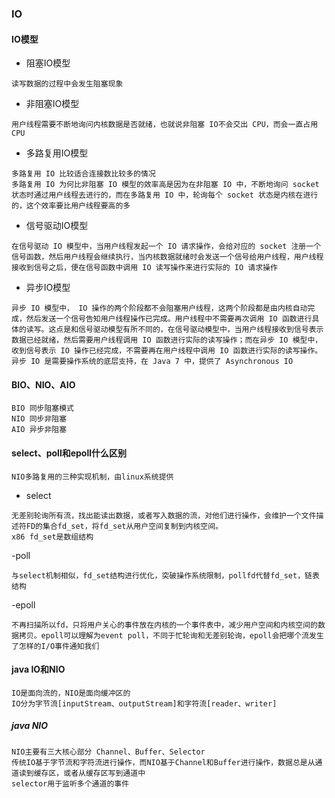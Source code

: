 ### IO
#### IO模型
- 阻塞IO模型
```text
读写数据的过程中会发生阻塞现象
```
- 非阻塞IO模型
```text
用户线程需要不断地询问内核数据是否就绪，也就说非阻塞 IO不会交出 CPU，而会一直占用 CPU
```
- 多路复用IO模型
```text
多路复用 IO 比较适合连接数比较多的情况
多路复用 IO 为何比非阻塞 IO 模型的效率高是因为在非阻塞 IO 中，不断地询问 socket 状态时通过用户线程去进行的，而在多路复用 IO 中，轮询每个 socket 状态是内核在进行的，这个效率要比用户线程要高的多
```
- 信号驱动IO模型
```text
在信号驱动 IO 模型中，当用户线程发起一个 IO 请求操作，会给对应的 socket 注册一个信号函数，然后用户线程会继续执行，当内核数据就绪时会发送一个信号给用户线程，用户线程接收到信号之后，便在信号函数中调用 IO 读写操作来进行实际的 IO 请求操作
```
- 异步IO模型
```text
异步 IO 模型中， IO 操作的两个阶段都不会阻塞用户线程，这两个阶段都是由内核自动完成，然后发送一个信号告知用户线程操作已完成。用户线程中不需要再次调用 IO 函数进行具体的读写。这点是和信号驱动模型有所不同的，在信号驱动模型中，当用户线程接收到信号表示数据已经就绪，然后需要用户线程调用 IO 函数进行实际的读写操作；而在异步 IO 模型中，收到信号表示 IO 操作已经完成，不需要再在用户线程中调用 IO 函数进行实际的读写操作。
异步 IO 是需要操作系统的底层支持，在 Java 7 中，提供了 Asynchronous IO
```

#### BIO、NIO、AIO
```text
BIO 同步阻塞模式
NIO 同步非阻塞
AIO 异步非阻塞
```
#### select、poll和epoll什么区别
```text
NIO多路复用的三种实现机制，由linux系统提供
```
- select
```text
无差别轮询所有流，找出能读出数据，或者写入数据的流，对他们进行操作，会维护一个文件描述符FD的集合fd_set，将fd_set从用户空间复制到内核空间。
x86 fd_set是数组结构
```
-poll
```text
与select机制相似，fd_set结构进行优化，突破操作系统限制，pollfd代替fd_set，链表结构
```
-epoll
```text
不再扫描所以fd，只将用户关心的事件放在内核的一个事件表中，减少用户空间和内核空间的数据拷贝。epoll可以理解为event poll，不同于忙轮询和无差别轮询，epoll会把哪个流发生了怎样的I/O事件通知我们
```
#### java IO和NIO
```text
IO是面向流的，NIO是面向缓冲区的
IO分为字节流[inputStream、outputStream]和字符流[reader、writer]
```
##### java NIO
```text
NIO主要有三大核心部分 Channel、Buffer、Selector
传统IO基于字节流和字符流进行操作，而NIO基于Channel和Buffer进行操作，数据总是从通道读到缓存区，或者从缓存区写到通道中
selector用于监听多个通道的事件
```